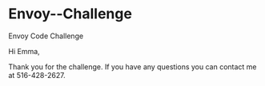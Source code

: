 # Envoy--Challenge
Envoy Code Challenge

Hi Emma,

Thank you for the challenge. If you have any questions you can contact me at 516-428-2627.